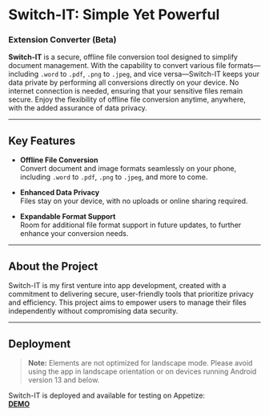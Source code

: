 # Switch-IT: Simple Yet Powerful

### Extension Converter (Beta)

**Switch-IT** is a secure, offline file conversion tool designed to simplify document management. With the capability to convert various file formats—including `.word` to `.pdf`, `.png` to `.jpeg`, and vice versa—Switch-IT keeps your data private by performing all conversions directly on your device. No internet connection is needed, ensuring that your sensitive files remain secure. Enjoy the flexibility of offline file conversion anytime, anywhere, with the added assurance of data privacy.

---

## Key Features

- **Offline File Conversion**  
  Convert document and image formats seamlessly on your phone, including `.word` to `.pdf`, `.png` to `.jpeg`, and more to come.

- **Enhanced Data Privacy**  
  Files stay on your device, with no uploads or online sharing required.

- **Expandable Format Support**  
  Room for additional file format support in future updates, to further enhance your conversion needs.

---

## About the Project

Switch-IT is my first venture into app development, created with a commitment to delivering secure, user-friendly tools that prioritize privacy and efficiency. This project aims to empower users to manage their files independently without compromising data security.

---  

## Deployment

> **Note:** Elements are not optimized for landscape mode. Please avoid using the app in landscape orientation or on devices running Android version 13 and below.

Switch-IT is deployed and available for testing on Appetize:  
[**DEMO**](https://appetize.io/app/b_ivozyi42hs2rf3ptpqr7orduoi?device=pixel7&osVersion=14.0)


